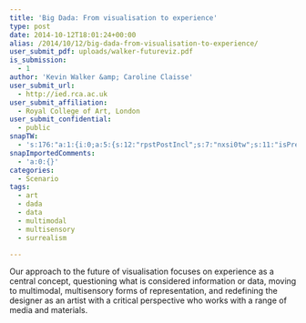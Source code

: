 ```yaml
---
title: 'Big Dada: From visualisation to experience'
type: post
date: 2014-10-12T18:01:24+00:00
alias: /2014/10/12/big-dada-from-visualisation-to-experience/
user_submit_pdf: uploads/walker-futureviz.pdf
is_submission:
  - 1
author: 'Kevin Walker &amp; Caroline Claisse'
user_submit_url:
  - http://ied.rca.ac.uk
user_submit_affiliation:
  - Royal College of Art, London
user_submit_confidential:
  - public
snapTW:
  - 's:176:"a:1:{i:0;a:5:{s:12:"rpstPostIncl";s:7:"nxsi0tw";s:11:"isPrePosted";s:1:"1";s:8:"isPosted";s:1:"1";s:4:"pgID";s:18:"523456550644768768";s:5:"pDate";s:19:"2014-10-18 12:54:37";}}";'
snapImportedComments:
  - 'a:0:{}'
categories:
  - Scenario
tags:
  - art
  - dada
  - data
  - multimodal
  - multisensory
  - surrealism

---
```

Our approach to the future of visualisation focuses on experience as a central concept, questioning what is considered information or data, moving to multimodal, multisensory forms of representation, and redefining the designer as an artist with a critical perspective who works with a range of media and materials.